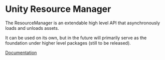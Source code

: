 # Unity Resource Manager

The ResourceManager is an extendable high level API that asynchronously loads and unloads assets.

It can be used on its own, but in the future will primarily serve as the foundation under higher level packages (still to be released).

[Documentation](Documentation/com.unity.resourcemanager.md)